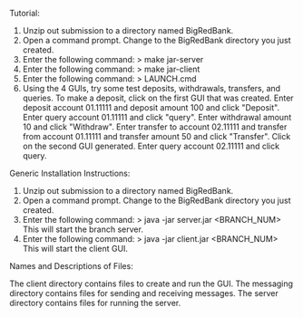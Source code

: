Tutorial:

1. Unzip out submission to a directory named BigRedBank.
2. Open a command prompt. Change to the BigRedBank directory you just created.
3. Enter the following command:
        > make jar-server
4. Enter the following command:
        > make jar-client
3. Enter the following command:
        > LAUNCH.cmd
4. Using the 4 GUIs, try some test deposits, withdrawals, transfers, and queries.
   To make a deposit, click on the first GUI that was created. Enter deposit account 
   01.11111 and deposit amount 100 and click "Deposit". Enter query account 
   01.11111 and click "query". Enter withdrawal amount 10 and click "Withdraw". Enter
   transfer to account 02.11111 and transfer from account 01.11111 and transfer amount
   50 and click "Transfer". Click on the second GUI generated. Enter query account 02.11111
   and click query.

Generic Installation Instructions:

1. Unzip out submission to a directory named BigRedBank.
2. Open a command prompt. Change to the BigRedBank directory you just created.
3. Enter the following command:
        > java -jar server.jar <BRANCH_NUM>
   This will start the branch server.
4. Enter the following command:
        > java -jar client.jar <BRANCH_NUM>
   This will start the client GUI.

Names and Descriptions of Files:

The client directory contains files to create and run the GUI. The messaging directory
contains files for sending and receiving messages. The server directory contains files
for running the server.

